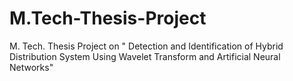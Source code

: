 # M.Tech-Thesis-Project
M. Tech. Thesis Project on " Detection and Identification of Hybrid Distribution System Using Wavelet Transform and Artificial Neural Networks"

